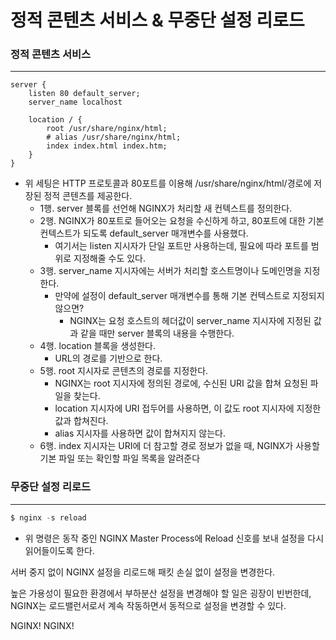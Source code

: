 # 정적 콘텐츠 서비스 & 무중단 설정 리로드

### 정적 콘텐츠 서비스

---

```
server {
    listen 80 default_server;
    server_name localhost

    location / {
        root /usr/share/nginx/html;
        # alias /usr/share/nginx/html;
        index index.html index.htm;
    }
}
```

- 위 세팅은 HTTP 프로토콜과 80포트를 이용해 /usr/share/nginx/html/경로에 저장된 정적 콘텐츠를 제공한다.
    - 1행. server 블록를 선언해 NGINX가 처리할 새 컨텍스트를 정의한다.
    - 2행. NGINX가 80포트로 들어오는 요청을 수신하게 하고, 80포트에 대한 기본 컨텍스트가 되도록 default_server 매개변수를 사용했다.
        - 여기서는 listen 지시자가 단일 포트만 사용하는데, 필요에 따라 포트를 범위로 지정해줄 수도 있다.
    - 3행. server_name 지시자에는 서버가 처리할 호스트명이나 도메인명을 지정한다.
        - 만약에 설정이 default_server 매개변수를 통해 기본 컨텍스트로 지정되지 않으면?
            - NGINX는 요청 호스트의 헤더값이 server_name 지시자에 지정된 값과 같을 때만 server 블록의 내용을 수행한다.
    - 4행. location 블록을 생성한다.
        - URL의 경로를 기반으로 한다.
    - 5행. root 지시자로 콘텐츠의 경로를 지정한다.
        - NGINX는 root 지시자에 정의된 경로에, 수신된 URI 값을 합쳐 요청된 파일을 찾는다.
        - location 지시자에 URI 접두어를 사용하면, 이 값도 root 지시자에 지정한 값과 합쳐진다.
        - alias 지시자를 사용하면 값이 합쳐지지 않는다.
    - 6행. index 지시자는 URI에 더 참고할 경로 정보가 없을 때, NGINX가 사용할 기본 파일 또는 확인할 파일 목록을 알려준다

### 무중단 설정 리로드

---

```powershell
$ nginx -s reload
```

- 위 명령은 동작 중인 NGINX Master Process에 Reload 신호를 보내 설정을 다시 읽어들이도록 한다.

서버 중지 없이 NGINX 설정을 리로드해 패킷 손실 없이 설정을 변경한다.

높은 가용성이 필요한 환경에서 부하분산 설정을 변경해야 할 일은 굉장이 빈번한데, NGINX는 로드밸런서로서 계속 작동하면서 동적으로 설정을 변경할 수 있다.

NGINX! NGINX!